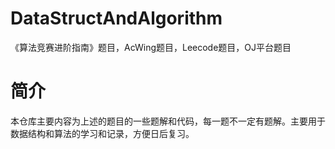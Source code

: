 # DataStructAndAlgorithm
《算法竞赛进阶指南》题目，AcWing题目，Leecode题目，OJ平台题目

# 简介
本仓库主要内容为上述的题目的一些题解和代码，每一题不一定有题解。主要用于数据结构和算法的学习和记录，方便日后复习。
